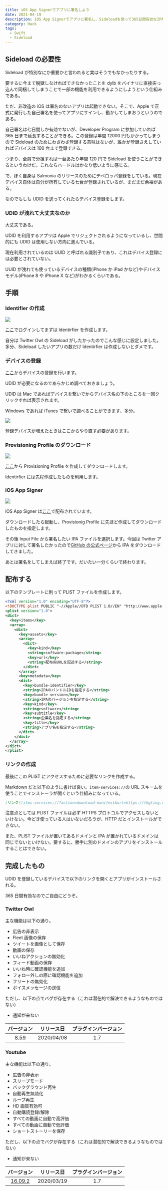 ```yaml
---
title: iOS App Signerでアプリに署名しよう
date: 2021-04-19
description: iOS App Signerでアプリに署名し、Sideloadを使って365日間有効なIPAを作成するためのチュートリアルです
category: Hack
tags:
  - Swift
  - Sideload
---
```


## Sideload の必要性

Sideload が特別なにか重要かと言われると実はそうでもなかったりする。

要するに今まで脱獄しなければできなかったことを dylb をバイナリに直接突っ込んで同梱してしまうことで一部の機能を利用できるようにしようという仕組みである。

ただ、非改造の iOS は署名のないアプリは起動できない。そこで、Apple で正式に発行した自己署名を使ってアプリにサインし、動かしてしまおうというのである。

自己署名は七日間しか有効でないが、Developer Program に参加していれば 365 日まで延長することができる。この登録は年間 12000 円もかかってしまうので Sideload のためにわざわざ登録する意味はないが、誰かが登録さえしていればデバイスは 100 台まで登録できる。

つまり、全員で分担すれば一台あたり年間 120 円で Sideload を使うことができるというわけだ。これならハードルはかなり低いように感じる。

で、ぼく自身は Salmonia のリリースのためにデベロッパ登録をしている。現在デバイス自体は自分が所有している七台が登録されているが、まだまだ余裕がある。

なのでもしも UDID を送ってくれたらデバイス登録をします。

### UDID が洩れて大丈夫なのか

大丈夫である。

UDID を利用するアプリは Apple でリジェクトされるようになっているし、世間的にも UDID は使用しない方向に進んでいる。

現在利用されているのは UUID と呼ばれる識別子であり、これはデバイス登録には必要とされていない。

UUID が洩れても使っているデバイスの種類(iPhone か iPad かなど)やデバイスモデル(iPhone 8 や iPhone X など)がわかるくらいである。

## 手順

### Identifier の作成

![](/assets/images/08.png)

[ここ](https://developer.apple.com/account/resources/identifiers/list)でログインしてまずは Identirfier を作成します。

自分は Twitter Owl の Sideload がしたかったのでこんな感じに設定しました。多分、Sideload したいアプリの数だけ Identirfier は作成しないとダメです。

### デバイスの登録

[ここ](https://developer.apple.com/account/resources/devices/list)からデバイスの登録を行います。

UDID が必要になるのであらかじめ調べておきましょう。

UDID は Mac であればデバイスを繋いでからデバイス名の下のところを一回クリックすれば表示されます。

Windows であれば iTunes で繋いで調べることができます、多分。

![](/assets/images/11.png)

登録デバイスが増えたときはここからやり直す必要があります。

### Provisioning Profile のダウンロード

![](/assets/images/09.png)

[ここ](https://developer.apple.com/account/resources/profiles/list)から Provisioning Profile を作成してダウンロードします。

Identirfier には先程作成したものを利用します。

### iOS App Signer

![](/assets/images/10.png)

iOS App Signer は[ここ](https://dantheman827.github.io/ios-app-signer/)で配布されています。

ダウンロードしたら起動し、Provisionig Profile に先ほど作成してダウンロードしたものを指定します。

その後 Input File から署名したい IPA ファイルを選択します。今回は Twitter アプリに対して署名したかったので[GitHub の公式ページ](https://github.com/ipahost/Owl-for-Twitter)から IPA をダウンロードしてきました。

あとは署名をしてしまえば終了です。だいたい一分くらいで終わります。

## 配布する

以下のテンプレートに則って PLIST ファイルを作成します。

```xml
<?xml version="1.0" encoding="UTF-8"?>
<!DOCTYPE plist PUBLIC "-//Apple//DTD PLIST 1.0//EN" "http://www.apple.com/DTDs/PropertyList-1.0.dtd">
<plist version="1.0">
<dict>
  <key>items</key>
  <array>
    <dict>
      <key>assets</key>
      <array>
        <dict>
          <key>kind</key>
          <string>software-package</string>
          <key>url</key>
          <string>配布用URLを記述する</string>
        </dict>
      </array>
      <key>metadata</key>
      <dict>
        <key>bundle-identifier</key>
        <string>IPAのバンドルIDを指定する</string>
        <key>bundle-version</key>
        <string>IPAのバージョンを指定する</string>
        <key>kind</key>
        <string>software</string>
        <key>subtitle</key>
        <string>企業名を指定する</string>
        <key>title</key>
        <string>アプリ名を指定する</string>
      </dict>
    </dict>
  </array>
</dict>
</plist>
```

### リンクの作成

最後にこの PLIST にアクセスするために必要なリンクを作成する。

Markdown だと以下のように書けば良い。`item-services://`の URL スキームを使うことでインストーラが開くという仕組みになっている。

```md
[リンク](itms-services://?action=download-manifest&url=https://tkgling.netlify.app/resources/plist/twitterowl.plist)
```

注意点としては PLIST ファイルは必ず HTTPS プロトコルでアクセスしないといけない。今どき使っている人はいないだろうが、HTTP だとインストールができない。

また、PLIST ファイルが置いてあるドメインと IPA が置かれているドメインは同じでないといけない。要するに、勝手に別のドメインのアプリをインストールすることはできない。

## 完成したもの

UDID を登録しているデバイスで以下のリンクを開くとアプリがインストールされる。

365 日間有効なのでご自由にどうぞ。

### Twitter Owl

主な機能は以下の通り。

- 広告の非表示
- Fleet 画像の保存
- ツイートを画像として保存
- 動画の保存
- いいねアクションの無効化
- フィード動画の保存
- いいね時に確認機能を追加
- フォロー外しの際に確認機能を追加
- フリートの無効化
- ボイスメッセージの送信

ただし、以下の点でバグが存在する（これは潜在的で解決できるようなものではない）

- 通知が来ない

|                                                     バージョン                                                     | リリース日 | プラグインバージョン |
| :----------------------------------------------------------------------------------------------------------------: | :--------: | :------------------: |
| [8.59](itms-services://?action=download-manifest&url=https://tkgling.netlify.app/resources/plist/twitterowl.plist) | 2020/04/08 |         1.7          |

### Youtube

主な機能は以下の通り。

- 広告の非表示
- スリープモード
- バックグラウンド再生
- 自動再生無効化
- ループ再生
- HD 画質有効可
- 自動購読登録/解除
- すべての動画に自動で高評価
- すべての動画に自動で低評価
- ショートストーリーを保存

ただし、以下の点でバグが存在する（これは潜在的で解決できるようなものではない）

- 通知が来ない

|                                                     バージョン                                                     | リリース日 | プラグインバージョン |
| :----------------------------------------------------------------------------------------------------------------: | :--------: | :------------------: |
| [16.09.2](itms-services://?action=download-manifest&url=https://tkgling.netlify.app/resources/plist/youtube.plist) | 2020/03/19 |         1.7          |
